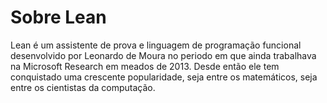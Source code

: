 # Sobre Lean

Lean é um assistente de prova e linguagem de programação funcional desenvolvido por Leonardo de Moura no periodo em que ainda trabalhava na Microsoft Research em meados de 2013. 
Desde então ele tem conquistado uma crescente popularidade, seja entre os matemáticos, seja entre os cientistas da computação.
